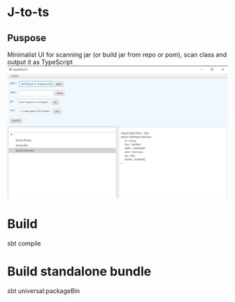 

# J-to-ts
## Puspose
Minimalist UI for scanning jar (or build jar from repo or pom),
scan class and output it as TypeScript
![Pas d'image][logo]

 

# Build

sbt compile

# Build standalone bundle

sbt universal:packageBin

[logo]: doc/j-to-ts.PNG "UI"
